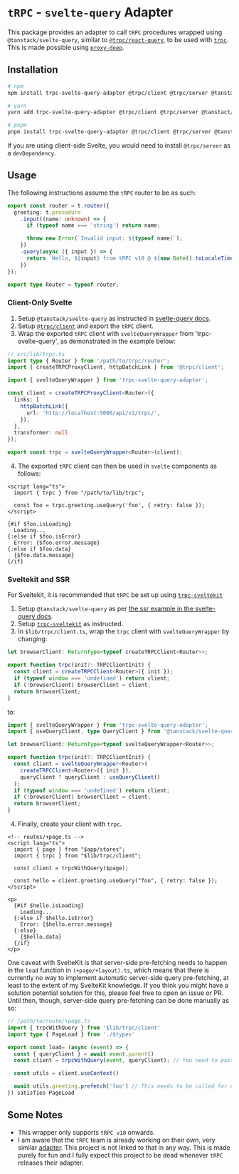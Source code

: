 # `tRPC` - `svelte-query` Adapter

This package provides an adapter to call `tRPC` procedures wrapped using `@tanstack/svelte-query`, similar to <code>[@trpc/react-query](https://trpc.io/docs/react)</code>, to be used with <code>[trpc](https://trpc.io/docs/overview)</code>. This is made possible using <code>[proxy-deep](https://www.npmjs.com/package/proxy-deep)</code>.

## Installation

```bash
# npm
npm install trpc-svelte-query-adapter @trpc/client @trpc/server @tanstact/svelte-query

# yarn
yarn add trpc-svelte-query-adapter @trpc/client @trpc/server @tanstact/svelte-query

# pnpm
pnpm install trpc-svelte-query-adapter @trpc/client @trpc/server @tanstact/svelte-query
```

If you are using client-side Svelte, you would need to install `@trpc/server` as a `devDependency`.

## Usage

The following instructions assume the `tRPC` router to be as such:

```typescript
export const router = t.router({
  greeting: t.procedure
    .input((name: unknown) => {
      if (typeof name === 'string') return name;

      throw new Error(`Invalid input: ${typeof name}`);
    })
    .query(async ({ input }) => {
      return `Hello, ${input} from tRPC v10 @ ${new Date().toLocaleTimeString()}`;
    })
});

export type Router = typeof router;
```

### Client-Only Svelte

1. Setup `@tanstack/svelte-query` as instructed in [svelte-query docs](https://tanstack.com/query/v4/docs/svelte/overview).
2. Setup <code>[@trpc/client](https://trpc.io/docs/client)</code> and export the `tRPC` client.
3. Wrap the exported `tRPC` client with `svelteQueryWrapper` from 'trpc-svelte-query', as demonstrated in the example below:

```typescript
// src/lib/trpc.ts
import type { Router } from '/path/to/trpc/router';
import { createTRPCProxyClient, httpBatchLink } from '@trpc/client';

import { svelteQueryWrapper } from 'trpc-svelte-query-adapter';

const client = createTRPCProxyClient<Router>({
  links: [
    httpBatchLink({
      url: 'http://localhost:5000/api/v1/trpc/',
    }),
  ],
  transformer: null
});

export const trpc = svelteQueryWrapper<Router>(client);
```

4. The exported `tRPC` client can then be used in `svelte` components as follows:

```svelte
<script lang="ts">
  import { trpc } from "/path/to/lib/trpc";

  const foo = trpc.greeting.useQuery('foo', { retry: false });
</script>

{#if $foo.isLoading}
  Loading...
{:else if $foo.isError}
  Error: {$foo.error.message}
{:else if $foo.data}
  {$foo.data.message}
{/if}
```

### Sveltekit and SSR

<!-- > **NOTE:** This package is currently not hosted on `npm`. If you want to try it, you would need to clone it locally and `npm link` to it. -->

For Sveltekit, it is recommended that `tRPC` be set up using <code>[trpc-sveltekit](https://icflorescu.github.io/trpc-sveltekit/getting-started)</code>

1. Setup `@tanstack/svelte-query` as per [the ssr example in the svelte-query docs](https://tanstack.com/query/v4/docs/svelte/ssr#using-prefetchquery).
2. Setup <code>[trpc-sveltekit](https://icflorescu.github.io/trpc-sveltekit/getting-started)</code> as instructed.
3. In `$lib/trpc/client.ts`, wrap the `trpc` client with `svelteQueryWrapper` by changing:

```typescript
let browserClient: ReturnType<typeof createTRPCClient<Router>>;

export function trpc(init?: TRPCClientInit) {
  const client = createTRPCClient<Router>({ init });
  if (typeof window === 'undefined') return client;
  if (!browserClient) browserClient = client;
  return browserClient;
}
```

to:

```typescript
import { svelteQueryWrapper } from 'trpc-svelte-query-adapter';
import { useQueryClient, type QueryClient } from '@tanstack/svelte-query';

let browserClient: ReturnType<typeof svelteQueryWrapper<Router>>;

export function trpc(init?: TRPCClientInit) {
  const client = svelteQueryWrapper<Router>(
    createTRPCClient<Router>({ init }),
    queryClient ? queryClient : useQueryClient()
  );
  if (typeof window === 'undefined') return client;
  if (!browserClient) browserClient = client;
  return browserClient;
}
```

4. Finally, create your client with `trpc`.

```svelte
<!-- routes/+page.ts -->
<script lang="ts">
  import { page } from "$app/stores";
  import { trpc } from "$lib/trpc/client";

  const client = trpcWithQuery($page);

  const hello = client.greeting.useQuery("foo", { retry: false });
</script>

<p>
  {#if $hello.isLoading}
    Loading...
  {:else if $hello.isError}
    Error: {$hello.error.message}
  {:else}
    {$hello.data}
  {/if}
</p>
```

One caveat with SvelteKit is that server-side pre-fetching needs to happen in the `load` function in `(+page/+layout).ts`, which means that there is currently no way to implement automatic server-side query pre-fetching, at least to the extent of my SvelteKit knowledge. If you think you might have a solution potential solution for this, please feel free to open an issue or PR. Until then, though, server-side query pre-fetching can be done manually as so:

```typescript
// /path/to/route/+page.ts
import { trpcWithQuery } from '$lib/trpc/client'
import type { PageLoad } from './$types'

export const load= (async (event) => {
  const { queryClient } = await event.parent()
  const client = trpcWithQuery(event, queryClient); // You need to pass in the `queryClient` when initializing on the server.

  const utils = client.useContext()

  await utils.greeting.prefetch('foo') // This needs to be called for each query that is called in its corresponding `svelte` component.
}) satisfies PageLoad
```

## Some Notes

* This wrapper only supports `tRPC v10` onwards.
* I am aware that the `tRPC` team is already working on their own, very similar [adapter](https://www.npmjs.com/package/trpc-svelte-query). This project is not linked to that in any way. This is made purely for fun and I fully expect this project to be dead whenever `tRPC` releases their adapter.
